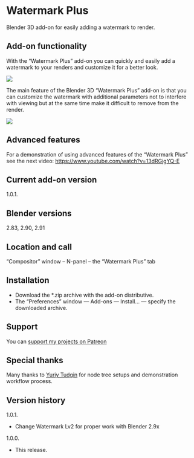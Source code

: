 # Watermark Plus
Blender 3D add-on for easily adding a watermark to render.

Add-on functionality
-
With the “Watermark Plus” add-on you can quickly and easily add a watermark to your renders and customize it for a better look.

<img src="https://b3d.interplanety.org/wp-content/upload_content/2020/07/preview_02_1200x600-400x200.jpg"><p>

The main feature of the Blender 3D “Watermark Plus” add-on is that you can customize the watermark with additional parameters not to interfere with viewing but at the same time make it difficult to remove from the render.

<img src="https://b3d.interplanety.org/wp-content/upload_content/2020/07/preview_04_1200x600-400x200.jpg"><p>

Advanced features
-
For a demonstration of using advanced features of the “Watermark Plus” see the next video:
https://www.youtube.com/watch?v=13dRGjgYQ-E

Current add-on version
-
1.0.1.

Blender versions
-
2.83, 2.90, 2.91

Location and call
-
“Compositor” window – N-panel – the “Watermark Plus” tab

Installation
-
- Download the *.zip archive with the add-on distributive.
- The “Preferences” window — Add-ons — Install… — specify the downloaded archive.

Support
-
You can <a href='https://www.patreon.com/interplanety' target='_blank'>support my projects on Patreon</a>

Special thanks
-
Many thanks to <a href="http://dezigner.tilda.ws/">Yuriy Tudgin</a> for node tree setups and demonstration workflow process.

Version history
-
1.0.1.
- Change Watermark Lv2 for proper work with Blender 2.9x

1.0.0.
- This release.
